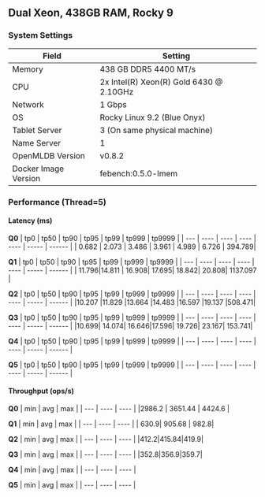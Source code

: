 ## Dual Xeon, 438GB RAM, Rocky 9

### System Settings

| Field             | Setting                                        |
|-------------------|------------------------------------------------|
| Memory            | 438 GB DDR5 4400 MT/s                          |
| CPU               | 2x Intel(R) Xeon(R) Gold 6430 @ 2.10GHz        |
| Network           | 1 Gbps                                         |
| OS                | Rocky Linux 9.2 (Blue Onyx)                    |
| Tablet Server     | 3 (On same physical machine)                   |
| Name Server       | 1                                              |
| OpenMLDB Version  | v0.8.2                                         |
| Docker Image Version| febench:0.5.0-lmem                           |

### Performance (Thread=5)

#### Latency (ms)

**Q0**
| tp0 | tp50 | tp90 | tp95 | tp99 | tp999 | tp9999 |
| --- | ---- | ---- | ---- | ---- | ----- | ------ |
| 0.682	| 2.073	| 3.486	| 3.961	| 4.989	| 6.726	| 394.789|

**Q1**
| tp0 | tp50 | tp90 | tp95 | tp99 | tp999 | tp9999 |
| --- | ---- | ---- | ---- | ---- | ----- | ------ |
| 11.796|14.811	| 16.908| 17.695| 18.842| 20.808| 1137.097 | 

**Q2**
| tp0 | tp50 | tp90 | tp95 | tp99 | tp999 | tp9999 |
| --- | ---- | ---- | ---- | ---- | ----- | ------ |
|10.207	|11.829	|13.664	|14.483	|16.597	|19.137	|508.471|

**Q3**
| tp0 | tp50 | tp90 | tp95 | tp99 | tp999 | tp9999 |
| --- | ---- | ---- | ---- | ---- | ----- | ------ |
|10.699| 14.074| 16.646|17.596|	19.726|	23.167|	153.741|

**Q4**
| tp0 | tp50 | tp90 | tp95 | tp99 | tp999 | tp9999 |
| --- | ---- | ---- | ---- | ---- | ----- | ------ |

**Q5**
| tp0 | tp50 | tp90 | tp95 | tp99 | tp999 | tp9999 |
| --- | ---- | ---- | ---- | ---- | ----- | ------ |

#### Throughput (ops/s)

**Q0**
| min | avg | max |
| --- | ---- | ---- |
|2986.2 | 3651.44 | 4424.6 |

**Q1**
| min | avg | max |
| --- | ---- | ---- |
| 630.9| 905.68 | 982.8|

**Q2**
| min | avg | max |
| --- | ---- | ---- |
|412.2|415.84|419.9|

**Q3**
| min | avg | max |
| --- | ---- | ---- |
|352.8|356.9|359.7|

**Q4**
| min | avg | max |
| --- | ---- | ---- |

**Q5**
| min | avg | max |
| --- | ---- | ---- |
